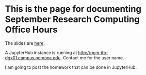 # This is the page for documenting September Research Computing Office Hours

The slides are [here](https://github.com/Pomona-ITS/hpc/blob/master/training/workshops/tech_workshop/september2018/Research%20Computing%20%20Office%20Hours%20%234%20Edited.pdf).

A JupyterHub instance is running at http://pom-itb-dgx01.campus.pomona.edu. Contact me for the user name.

I am going to post the homework that can be done in JupyterHub.
